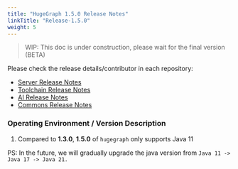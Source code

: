 ```yaml
---
title: "HugeGraph 1.5.0 Release Notes"
linkTitle: "Release-1.5.0"
weight: 5
---
```


> WIP: This doc is under construction, please wait for the final version (BETA) 

Please check the release details/contributor in each repository:

- [Server Release Notes](https://github.com/apache/incubator-hugegraph/releases)
- [Toolchain Release Notes](https://github.com/apache/incubator-hugegraph-toolchain/releases)
- [AI Release Notes](https://github.com/apache/incubator-hugegraph-ai/releases)
- [Commons Release Notes](https://github.com/apache/incubator-hugegraph-commons/releases)

### Operating Environment / Version Description

1. Compared to **1.3.0**, **1.5.0** of `hugegraph` only supports Java 11

PS: In the future, we will gradually upgrade the java version from `Java 11 -> Java 17 -> Java 21.`
